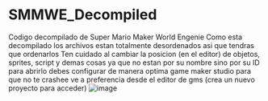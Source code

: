 # SMMWE_Decompiled
Codigo decompilado de Super Mario Maker World Engenie
Como esta decompilado los archivos estan totalmente desordenados asi que tendras que ordenarlos
Ten cuidado al cambiar la posicion (en el editor) de objetos, sprites, script y demas cosas ya que no estan por su nombre sino por su ID
para abrirlo debes configurar de manera optima game maker studio para que no te crashee
ve a preferencia desde el editor de gms (crea un nuevo proyecto para acceder)
![image](https://user-images.githubusercontent.com/78889013/185754592-df919f37-2295-4197-a169-731ce2cb5154.png)
